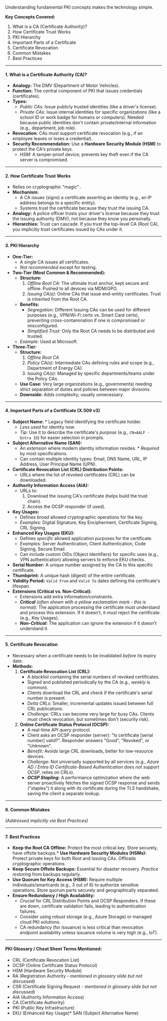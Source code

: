 Understanding fundamental PKI concepts makes the technology simple.

**Key Concepts Covered:**

1.  What is a CA (Certificate Authority)?
2.  How Certificate Trust Works
3.  PKI Hierarchy
4.  Important Parts of a Certificate
5.  Certificate Revocation
6.  Common Mistakes
7.  Best Practices

---

#### 1. What is a Certificate Authority (CA)?

*   **Analogy:** The DMV (Department of Motor Vehicles).
*   **Function:** The central component of PKI that issues credentials (certificates).
*   **Types:**
    *   *Public CAs:* Issue publicly trusted identities (like a driver's license).
    *   *Private CAs:* Issue internal identities for specific organizations (like a school ID or work badge for humans or computers). Needed because public identities don't contain private/internal information (e.g., department, job role).
*   **Revocation:** CAs must support certificate revocation (e.g., if an employee leaves or loses a credential).
*   **Security Recommendation:** Use a **Hardware Security Module (HSM)** to protect the CA's private keys.
    *   *HSM:* A tamper-proof device; prevents key theft even if the CA server is compromised.

---

#### 2. How Certificate Trust Works

*   Relies on cryptographic "magic" .
*   **Mechanism:**
    *   A CA issues (signs) a certificate asserting an identity (e.g., an IP address belongs to a specific entity).
    *   Systems trust the certificate because they trust the issuing CA.
*   **Analogy:** A police officer trusts your driver's license because they trust the issuing authority (DMV), not because they know you personally.
*   **Hierarchies:** Trust can cascade. If you trust the top-level CA (Root CA), you implicitly trust certificates issued by CAs under it.

---

#### 3. PKI Hierarchy

*   **One-Tier:**
    *   A single CA issues all certificates.
    *   *Not recommended* except for testing.
*   **Two-Tier (Most Common & Recommended):**
    *   **Structure:**
        1.  *Offline Root CA:* The ultimate trust anchor, kept secure and offline. Pushed to all devices via MDM/GPO.
        2.  *Issuing CA(s):* Online CAs that issue end-entity certificates. Trust is inherited from the Root CA.
    *   **Benefits:**
        *   *Segregation:* Different Issuing CAs can be used for different purposes (e.g., VPN/Wi-Fi certs vs. Smart Card certs), preventing cross-contamination if one is compromised or misconfigured.
        *   *Simplified Trust:* Only the Root CA needs to be distributed and trusted.
    *   *Example:* Used at Microsoft.
*   **Three-Tier:**
    *   **Structure:**
        1.  *Offline Root CA*
        2.  *Policy CA(s):* Intermediate CAs defining rules and scope (e.g., Department of Energy CA).
        3.  *Issuing CA(s):* Managed by specific departments/teams under the Policy CAs.
    *   **Use Case:** Very large organizations (e.g., governments) needing strict separation of duties and policies between major divisions.
    *   **Downside:** Adds complexity; usually unnecessary.

---

#### 4. Important Parts of a Certificate (X.509 v3)

*   **Subject Name:**    *   Legacy field identifying the certificate holder.
    *   *Less used* for identity now.
    *   *Tip:* Use it to describe the certificate's *purpose* (e.g., `CN=AALF - Entra ID`) for easier selection in prompts.
*   **Subject Alternative Name (SAN):**
    *   An *extension* where modern identity information resides.    *   *Required* by most specifications.
    *   Can contain multiple identity types: Email, DNS Name, URL, IP Address, User Principal Name (UPN).
*   **Certificate Revocation List (CRL) Distribution Points:**
    *   URLs where the list of revoked certificates (CRL) can be downloaded.
*   **Authority Information Access (AIA):**
    *   URLs to:
        1.  Download the issuing CA's certificate (helps build the trust chain).
        2.  Access the OCSP responder (if used).
*   **Key Usages:**
    *   Defines *broad* allowed cryptographic operations for the key.
    *   *Examples:* Digital Signature, Key Encipherment, Certificate Signing, CRL Signing.
*   **Enhanced Key Usages (EKU):**
    *   Defines *specific* allowed application purposes for the certificate.
    *   *Examples:* Server Authentication, Client Authentication, Code Signing, Secure Email.
    *   Can include *custom* OIDs (Object Identifiers) for specific uses (e.g., VPN authentication) allowing servers to enforce EKU checks.
*   **Serial Number:** A unique number assigned by the CA to this specific certificate.
*   **Thumbprint:** A unique hash (digest) of the entire certificate.
*   **Validity Period:** `Valid From` and `Valid To` dates defining the certificate's lifespan.
*   **Extensions (Critical vs. Non-Critical):**
    *   Extensions add extra information/constraints.
    *   ***Critical*** *(often shown with a yellow exclamation mark - this is normal):* The application processing the certificate *must* understand and process this extension. If it doesn't, it *must* reject the certificate. (e.g., Key Usages).
    *   ***Non-Critical:*** The application can ignore the extension if it doesn't understand it.

---

#### 5. Certificate Revocation

*   Necessary when a certificate needs to be invalidated *before* its expiry date.
*   **Methods:**
    1.  **Certificate Revocation List (CRL):**
        *   A *blacklist* containing the serial numbers of revoked certificates.
        *   Signed and published periodically by the CA (e.g., *weekly* is common).
        *   Clients download the CRL and check if the certificate's serial number is present.
        *   *Delta CRLs:* Smaller, incremental updates issued between full CRL publications.
        *   *Challenge:* CRLs can become very large for busy CAs. Clients *must* check revocation, but sometimes don't (security risk).
    2.  **Online Certificate Status Protocol (OCSP):**
        *   A real-time *API query* protocol.
        *   Client asks an OCSP responder (server): "Is certificate [serial number] valid?". Responder answers "Good", "Revoked", or "Unknown".
        *   *Benefit:* Avoids large CRL downloads, better for low-resource devices.
        *   *Challenge:* Not universally supported by all services (e.g., *Azure AD / Entra ID Certificate-Based Authentication does not support OCSP*, relies on CRLs).
        *   ***OCSP Stapling:*** A performance optimization where the web server proactively fetches the signed OCSP response and sends ("staples") it along with its certificate during the TLS handshake, saving the client a separate lookup.

---

#### 6. Common Mistakes

*(Addressed implicitly via Best Practices)*

---

#### 7. Best Practices

*   **Keep the Root CA Offline:** Protect the most critical key. Store securely, have offsite backups.*   **Use Hardware Security Modules (HSMs):** Protect private keys for both Root and Issuing CAs. Offloads cryptographic operations.
*   **Keep Secure Offsite Backups:** Essential for disaster recovery. *Practice restoring* from backups regularly.
*   **Use Quorum for Key Access (HSM):** Require multiple individuals/smartcards (e.g., 3 out of 8) to authorize sensitive operations. Store quorum parts securely and geographically separated.
*   **Ensure Redundancy / High Availability:**
    *   *Crucial* for CRL Distribution Points and OCSP Responders. If these are down, certificate validation fails, leading to authentication failures.
    *   Consider using robust storage (e.g., Azure Storage) or managed cloud PKI solutions.
    *   CA redundancy (for issuance) is less critical than revocation endpoint availability unless issuance volume is very high (e.g., IoT).

---

#### PKI Glossary / Cheat Sheet Terms Mentioned:

*   CRL (Certificate Revocation List)
*   OCSP (Online Certificate Status Protocol)
*   HSM (Hardware Security Module)
*   RA (Registration Authority - *mentioned in glossary slide but not discussed*)
*   CSR (Certificate Signing Request - *mentioned in glossary slide but not discussed*)
*   AIA (Authority Information Access)
*   CA (Certificate Authority)
*   PKI (Public Key Infrastructure)
*   EKU (Enhanced Key Usage)*   SAN (Subject Alternative Name)